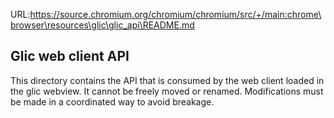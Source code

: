 URL:https://source.chromium.org/chromium/chromium/src/+/main:chrome\browser\resources\glic\glic_api\README.md
## Glic web client API

This directory contains the API that is consumed by the web client loaded in
the glic webview. It cannot be freely moved or renamed. Modifications must be
made in a coordinated way to avoid breakage.
